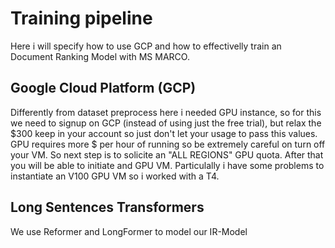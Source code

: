 # Training pipeline

Here i will specify how to use GCP and how to effectivelly train an Document Ranking Model with MS MARCO.

## Google Cloud Platform (GCP)

Differently from dataset preprocess here i needed GPU instance, so for this we need to signup on GCP (instead of using just the free trial), but relax the $300 keep in your account so just don't let your usage to pass this values. GPU requires more $ per hour of running so be extremely careful on turn off your VM. So next step is to solicite an "ALL REGIONS" GPU quota. After that you will be able to initiate and GPU VM. Particulally i have some problems to instantiate an V100 GPU VM so i worked with a T4.

## Long Sentences Transformers

We use Reformer and LongFormer to model our IR-Model
